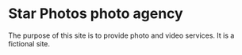 # Star Photos photo agency

The purpose of this site is to provide photo and video services.
It is a fictional site.
